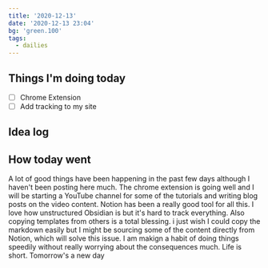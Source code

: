 ```yaml
---
title: '2020-12-13'
date: '2020-12-13 23:04'
bg: 'green.100'
tags:
  - dailies
---
```


## Things I'm doing today

- [ ] Chrome Extension
- [ ] Add tracking to my site

## Idea log

## How today went

A lot of good things have been happening in the past few days although I haven't been posting here much. The chrome extension is going well and I will be starting a YouTube channel for some of the tutorials and writing blog posts on the video content. Notion has been a really good tool for all this. I love how unstructured Obsidian is but it's hard to track everything. Also copying templates from others is a total blessing. i just wish I could copy the markdown easily but I might be sourcing some of the content directly from Notion, which will solve this issue. I am makign a habit of doing things speedily without really worrying about the consequences much. Life is short. Tomorrow's a new day
